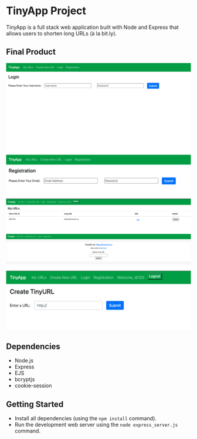 # TinyApp Project

TinyApp is a full stack web application built with Node and Express that allows users to shorten long URLs (à la bit.ly).

## Final Product

!["User login page."](https://github.com/stephsteph123/tinyapp/blob/main/docs/login_page.png)
!["Where users register."](https://github.com/stephsteph123/tinyapp/blob/main/docs/reg_page.png)
!["Users can view their URLs once logged in."](https://github.com/stephsteph123/tinyapp/blob/main/docs/my_urls.png)
!["Users can edit their URLs"](https://github.com/stephsteph123/tinyapp/blob/main/docs/edit_long_url.png)
!["Users can create new short URLs"](https://github.com/stephsteph123/tinyapp/blob/main/docs/create_new_url.png)

## Dependencies

- Node.js
- Express
- EJS
- bcryptjs
- cookie-session

## Getting Started

- Install all dependencies (using the `npm install` command).
- Run the development web server using the `node express_server.js` command.